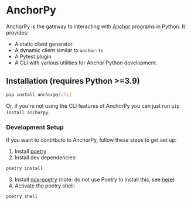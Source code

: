 # AnchorPy


AnchorPy is the gateway to interacting with [Anchor](https://github.com/project-serum/anchor) programs in Python.
It provides:

- A static client generator
- A dynamic client similar to `anchor-ts`
- A Pytest plugin
- A CLI with various utilities for Anchor Python development.




## Installation (requires Python >=3.9)

```sh
pip install anchorpy[cli]

```
Or, if you're not using the CLI features of AnchorPy you can just run `pip install anchorpy`.

### Development Setup

If you want to contribute to AnchorPy, follow these steps to get set up:

1. Install [poetry](https://python-poetry.org/docs/#installation)
2. Install dev dependencies:
```sh
poetry install

```
3. Install [nox-poetry](https://github.com/cjolowicz/nox-poetry) (note: do not use Poetry to install this, see [here](https://medium.com/@cjolowicz/nox-is-a-part-of-your-global-developer-environment-like-poetry-pre-commit-pyenv-or-pipx-1cdeba9198bd))
4. Activate the poetry shell:
```sh
poetry shell

```
